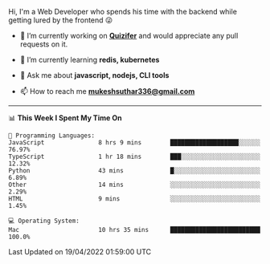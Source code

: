 Hi, I'm a Web Developer who spends his time with the backend while getting lured by the frontend 😜

- 🔭 I’m currently working on **[Quizifer](https://github.com/SutharMukesh/Quizifer/)** and would appreciate any pull requests on it.

- 🌱 I’m currently learning **redis, kubernetes**

- 💬 Ask me about **javascript, nodejs, CLI tools**

- 📫 How to reach me **mukeshsuthar336@gmail.com**

---
<!--START_SECTION:waka-->
📊 **This Week I Spent My Time On** 

```text
💬 Programming Languages: 
JavaScript               8 hrs 9 mins        ███████████████████░░░░░░   76.97% 
TypeScript               1 hr 18 mins        ███░░░░░░░░░░░░░░░░░░░░░░   12.32% 
Python                   43 mins             █░░░░░░░░░░░░░░░░░░░░░░░░   6.89% 
Other                    14 mins             ░░░░░░░░░░░░░░░░░░░░░░░░░   2.29% 
HTML                     9 mins              ░░░░░░░░░░░░░░░░░░░░░░░░░   1.45%

💻 Operating System: 
Mac                      10 hrs 35 mins      █████████████████████████   100.0%

```


 Last Updated on 19/04/2022 01:59:00 UTC
<!--END_SECTION:waka-->
